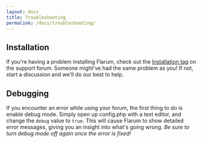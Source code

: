 ```yaml
---
layout: docs
title: Troubleshooting
permalink: /docs/troubleshooting/
---
```

## Installation

If you're having a problem installing Flarum, check out the [Installation tag](http://discuss.flarum.org/t/installation) on the support forum. Someone might've had the same problem as you! If not, start a discussion and we'll do our best to help.

## Debugging

If you encounter an error while using your forum, the first thing to do is enable debug mode. Simply open up config.php with a text editor, and change the `debug` value to `true`. This will cause Flarum to show detailed error messages, giving you an insight into what's going wrong. *Be sure to turn debug mode off again once the error is fixed!*
